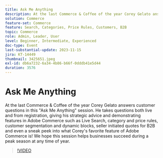 ```yaml
---
title: Ask Me Anything
description: At the last Commerce & Coffee of the year Corey Gelato answers customer questions in this "Ask Me Anything" session. He takes questions both live and from registration, giving his strategic advice and demonstrating features in Adobe Commerce such as Live Search, category and price rules, customer segmentation and dynamic blocks, seller initiated quotes for B2B and even a sneak peek into what Corey's favorite feature of Adobe Commerce is! We hope this session helps businesses succeed during a peak season at any time of year.
solution: Commerce
feature-set: Commerce
feature: Search, Categories, Price Rules, Customers, B2B
topic: Commerce
role: Admin, Leader, User
level: Beginner, Intermediate, Experienced
doc-type: Event
last-substantial-update: 2023-11-15
jira: KT-14449
thumbnail: 3425651.jpeg
exl-id: db6a7232-6a34-4b86-b66f-0dddb41e5d44
duration: 3576
---
```

# Ask Me Anything

At the last Commerce & Coffee of the year Corey Gelato answers customer questions in this "Ask Me Anything" session. He takes questions both live and from registration, giving his strategic advice and demonstrating features in Adobe Commerce such as Live Search, category and price rules, customer segmentation and dynamic blocks, seller initiated quotes for B2B and even a sneak peek into what Corey's favorite feature of Adobe Commerce is! We hope this session helps businesses succeed during a peak season at any time of year.

>[!VIDEO](https://video.tv.adobe.com/v/3425651/?learn=on)
